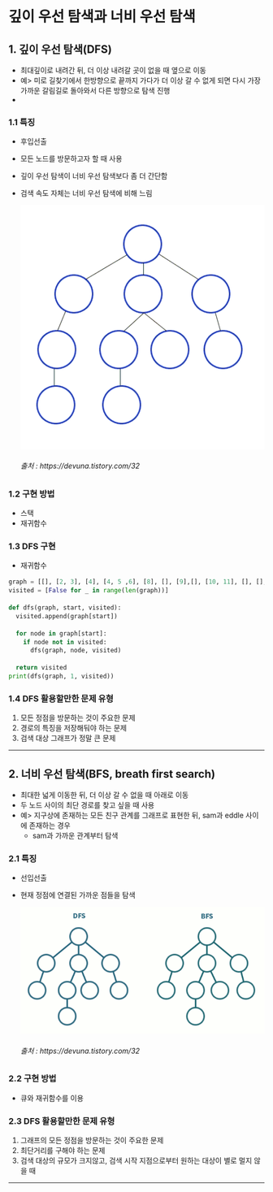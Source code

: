 # 깊이 우선 탐색과 너비 우선 탐색
## 1. 깊이 우선 탐색(DFS)
- 최대깊이로 내려간 뒤, 더 이상 내려갈 곳이 없을 때 옆으로 이동
- 예> 미로 길찾기에서 한방향으로 끝까지 가다가 더 이상 갈 수 없게 되면 다시 가장 가까운 갈림길로 돌아와서 다른 방향으로 탐색 진행
- 
### 1.1 특징
- 후입선출
- 모든 노드를 방문하고자 할 때 사용
- 깊이 우선 탐색이 너비 우선 탐색보다 좀 더 간단함
- 검색 속도 자체는 너비 우선 탐색에 비해 느림

  ![Alt text](../../img/DFS.gif)
  
  <h6>출처 : https://devuna.tistory.com/32</h6>

### 1.2 구현 방법
- 스택
- 재귀함수

### 1.3 DFS 구현
- 재귀함수
```python
graph = [[], [2, 3], [4], [4, 5 ,6], [8], [], [9],[], [10, 11], [], [], []]
visited = [False for _ in range(len(graph))]

def dfs(graph, start, visited):
  visited.append(graph[start])

  for node in graph[start]:
    if node not in visited:
      dfs(graph, node, visited)
  
  return visited
print(dfs(graph, 1, visited))
```

### 1.4 DFS 활용할만한 문제 유형
1. 모든 정점을 방문하는 것이 주요한 문제
2. 경로의 특징을 저장해둬야 하는 문제
3. 검색 대상 그래프가 정말 큰 문제


---
## 2. 너비 우선 탐색(BFS, breath first search)
- 최대한 넓게 이동한 뒤, 더 이상 갈 수 없을 때 아래로 이동
- 두 노드 사이의 최단 경로를 찾고 싶을 때 사용
- 예> 지구상에 존재하는 모든 친구 관계를 그래프로 표현한 뒤, sam과 eddle 사이에 존재하는 경우
  - sam과 가까운 관계부터 탐색
  
### 2.1 특징
- 선입선출
- 현재 정점에 연결된 가까운 점들을 탐색

  ![Alt text](../../img/BFS.gif)
  
  <h6>출처 : https://devuna.tistory.com/32</h6>

### 2.2 구현 방법
- 큐와 재귀함수를 이용

### 2.3 DFS 활용할만한 문제 유형
1. 그래프의 모든 정점을 방문하는 것이 주요한 문제
2. 최단거리를 구해야 하는 문제
3. 검색 대상의 규모가 크지않고, 검색 시작 지점으로부터 원하는 대상이 별로 멀지 않을 때

---
